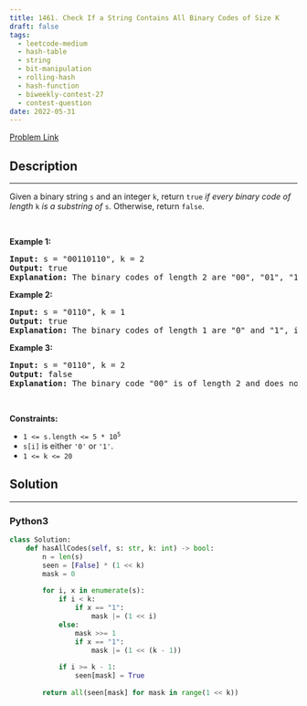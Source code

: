 ```yaml
---
title: 1461. Check If a String Contains All Binary Codes of Size K
draft: false
tags: 
  - leetcode-medium
  - hash-table
  - string
  - bit-manipulation
  - rolling-hash
  - hash-function
  - biweekly-contest-27
  - contest-question
date: 2022-05-31
---
```


[Problem Link](https://leetcode.com/problems/check-if-a-string-contains-all-binary-codes-of-size-k/)

## Description

---
<p>Given a binary string <code>s</code> and an integer <code>k</code>, return <code>true</code> <em>if every binary code of length</em> <code>k</code> <em>is a substring of</em> <code>s</code>. Otherwise, return <code>false</code>.</p>

<p>&nbsp;</p>
<p><strong class="example">Example 1:</strong></p>

<pre>
<strong>Input:</strong> s = &quot;00110110&quot;, k = 2
<strong>Output:</strong> true
<strong>Explanation:</strong> The binary codes of length 2 are &quot;00&quot;, &quot;01&quot;, &quot;10&quot; and &quot;11&quot;. They can be all found as substrings at indices 0, 1, 3 and 2 respectively.
</pre>

<p><strong class="example">Example 2:</strong></p>

<pre>
<strong>Input:</strong> s = &quot;0110&quot;, k = 1
<strong>Output:</strong> true
<strong>Explanation:</strong> The binary codes of length 1 are &quot;0&quot; and &quot;1&quot;, it is clear that both exist as a substring. 
</pre>

<p><strong class="example">Example 3:</strong></p>

<pre>
<strong>Input:</strong> s = &quot;0110&quot;, k = 2
<strong>Output:</strong> false
<strong>Explanation:</strong> The binary code &quot;00&quot; is of length 2 and does not exist in the array.
</pre>

<p>&nbsp;</p>
<p><strong>Constraints:</strong></p>

<ul>
	<li><code>1 &lt;= s.length &lt;= 5 * 10<sup>5</sup></code></li>
	<li><code>s[i]</code> is either <code>&#39;0&#39;</code> or <code>&#39;1&#39;</code>.</li>
	<li><code>1 &lt;= k &lt;= 20</code></li>
</ul>


## Solution

---
### Python3
``` py title='check-if-a-string-contains-all-binary-codes-of-size-k'
class Solution:
    def hasAllCodes(self, s: str, k: int) -> bool:
        n = len(s)
        seen = [False] * (1 << k)
        mask = 0
        
        for i, x in enumerate(s):
            if i < k:
                if x == "1":
                    mask |= (1 << i)
            else:
                mask >>= 1
                if x == "1":
                    mask |= (1 << (k - 1))
            
            if i >= k - 1:
                seen[mask] = True
        
        return all(seen[mask] for mask in range(1 << k))
                
```

